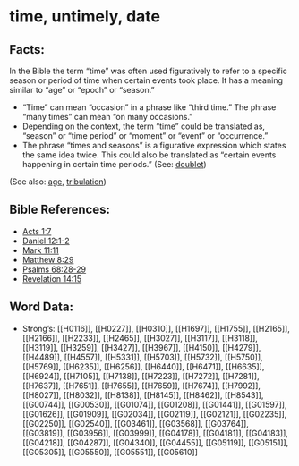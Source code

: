 # time, untimely, date

## Facts:

In the Bible the term “time” was often used figuratively to refer to a specific season or period of time when certain events took place. It has a meaning similar to “age” or “epoch” or “season.”

* “Time” can mean “occasion” in a phrase like “third time.” The phrase “many times” can mean “on many occasions.”
* Depending on the context, the term “time” could be translated as, “season” or “time period” or “moment” or “event” or “occurrence.”
* The phrase “times and seasons” is a figurative expression which states the same idea twice. This could also be translated as “certain events happening in certain time periods.” (See: [doublet](../../translate/figs-doublet))

(See also: [age](../other/age.md), [tribulation](../other/tribulation.md))

## Bible References:

* [Acts 1:7](rc://en/tn/help/act/01/07)
* [Daniel 12:1-2](rc://en/tn/help/dan/12/01)
* [Mark 11:11](rc://en/tn/help/mrk/11/11)
* [Matthew 8:29](rc://en/tn/help/mat/08/29)
* [Psalms 68:28-29](rc://en/tn/help/psa/068/028)
* [Revelation 14:15](rc://en/tn/help/rev/14/15)

## Word Data:

* Strong’s: [[H0116]], [[H0227]], [[H0310]], [[H1697]], [[H1755]], [[H2165]], [[H2166]], [[H2233]], [[H2465]], [[H3027]], [[H3117]], [[H3118]], [[H3119]], [[H3259]], [[H3427]], [[H3967]], [[H4150]], [[H4279]], [[H4489]], [[H4557]], [[H5331]], [[H5703]], [[H5732]], [[H5750]], [[H5769]], [[H6235]], [[H6256]], [[H6440]], [[H6471]], [[H6635]], [[H6924]], [[H7105]], [[H7138]], [[H7223]], [[H7272]], [[H7281]], [[H7637]], [[H7651]], [[H7655]], [[H7659]], [[H7674]], [[H7992]], [[H8027]], [[H8032]], [[H8138]], [[H8145]], [[H8462]], [[H8543]], [[G00744]], [[G00530]], [[G01074]], [[G01208]], [[G01441]], [[G01597]], [[G01626]], [[G01909]], [[G02034]], [[G02119]], [[G02121]], [[G02235]], [[G02250]], [[G02540]], [[G03461]], [[G03568]], [[G03764]], [[G03819]], [[G03956]], [[G03999]], [[G04178]], [[G04181]], [[G04183]], [[G04218]], [[G04287]], [[G04340]], [[G04455]], [[G05119]], [[G05151]], [[G05305]], [[G05550]], [[G05551]], [[G05610]]
